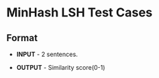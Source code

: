 # MinHash LSH Test Cases

## Format
* **INPUT** - 2 sentences.

* **OUTPUT** - Similarity score(0-1)

